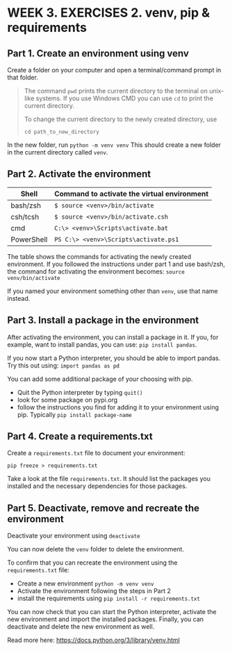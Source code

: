 # WEEK 3. EXERCISES 2. venv, pip & requirements

## Part 1. Create an environment using venv

Create a folder on your computer and open a terminal/command prompt in that folder.

> The command `pwd` prints the current directory to the terminal on unix-like systems. If you
> use Windows CMD you can use `cd` to print the current directory.
>
> To change the current directory to the newly created directory, use 
> 
> `cd path_to_new_directory`

In the new folder, run `python -m venv venv`
This should create a new folder in the current directory called `venv`.

## Part 2. Activate the environment

| Shell      | Command to activate the virtual environment |
|------------|---------------------------------------------|
| bash/zsh   | `$ source <venv>/bin/activate`              |
| csh/tcsh   | `$ source <venv>/bin/activate.csh`          |
| cmd        | `C:\> <venv>\Scripts\activate.bat`          |
| PowerShell | `PS C:\> <venv>\Scripts\activate.ps1`       |

The table shows the commands for activating the newly created environment. If you followed
the instructions under part 1 and use bash/zsh, the command for activating the environment
becomes: `source venv/bin/activate`

If you named your environment something other than `venv`, use that name instead.

## Part 3. Install a package in the environment

After activating the environment, you can install a package in it. If you, for example, want to
install pandas, you can use: `pip install pandas`.

If you now start a Python interpreter, you should be able to import pandas. Try this out using:
`import pandas as pd`

You can add some additional package of your choosing with pip.
* Quit the Python interpreter by typing `quit()` 
* look for some package on pypi.org
* follow the instructions you find for adding it to your environment using pip. Typically `pip install package-name`

## Part 4. Create a requirements.txt

Create a `requirements.txt` file to document your environment:

`pip freeze > requirements.txt`

Take a look at the file `requirements.txt`.
It should list the packages you installed and the necessary dependencies for those
packages.

## Part 5. Deactivate, remove and recreate the environment

Deactivate your environment using `deactivate`

You can now delete the `venv` folder to delete the environment.

To confirm that you can recreate the environment using the `requirements.txt` file:
* Create a new environment `python -m venv venv`
* Activate the environment following the steps in Part 2
* install the requirements using `pip install -r requirements.txt`

You can now check that you can start the Python interpreter, activate the new
environment and import the installed packages. Finally, you can deactivate and delete
the new environment as well.

Read more here:
https://docs.python.org/3/library/venv.html
